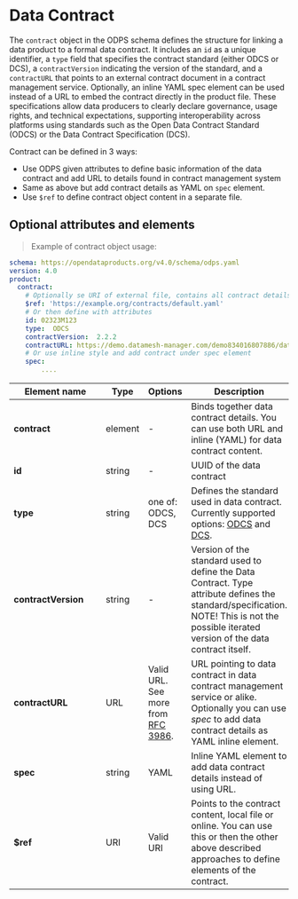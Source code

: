 # Data Contract

The `contract` object in the ODPS schema defines the structure for linking a data product to a formal data contract. It includes an `id` as a unique identifier, a `type` field that specifies the contract standard (either ODCS or DCS), a `contractVersion` indicating the version of the standard, and a `contractURL` that points to an external contract document in a contract management service. Optionally, an inline YAML spec element can be used instead of a URL to embed the contract directly in the product file. These specifications allow data producers to clearly declare governance, usage rights, and technical expectations, supporting interoperability across platforms using standards such as the Open Data Contract Standard (ODCS) or the Data Contract Specification (DCS). 

Contract can be defined in 3 ways:

* Use ODPS given attributes to define basic information of the data contract and add URL to details found in contract management system
* Same as above but add contract details as YAML on `spec` element. 
* Use `$ref` to define contract object content in a separate file.  


## Optional attributes and elements

> Example of contract object usage:

```yml
schema: https://opendataproducts.org/v4.0/schema/odps.yaml
version: 4.0
product:
  contract:
    # Optionally se URI of external file, contains all contract details
    $ref: 'https://example.org/contracts/default.yaml'
    # Or then define with attributes
    id: 02323M123  
    type:  ODCS 
    contractVersion:  2.2.2
    contractURL: https://demo.datamesh-manager.com/demo834016807886/dataproducts/9bd53b1b-b51e-41a8-a757-4d33b4cde460
    # Or use inline style and add contract under spec element
    spec:
        ....


```

| <div style="width:150px">Element name</div>   | Type  | Options  | Description  |
|---|---|---|---|
| **contract**  | element | - | Binds together data contract details. You can use both URL and inline (YAML) for data contract content. | 
| **id**  | string | - | UUID of the data contract | 
| **type**  | string | one of: ODCS, DCS | Defines the standard used in data contract. Currently supported options: [ODCS](https://github.com/bitol-io/open-data-contract-standard) and [DCS](https://datacontract.com/). | 
| **contractVersion**  | string | - | Version of the standard used to define the Data Contract. Type attribute defines the standard/specification. NOTE! This is not the possible iterated version of the data contract itself. | 
| **contractURL**  | URL | Valid URL. See more from [RFC 3986](https://datatracker.ietf.org/doc/html/rfc3986). | URL pointing to data contract in data contract management service or alike. Optionally you can use _spec_ to add data contract details as YAML inline element. | 
| **spec**  | string | YAML | Inline YAML element to add data contract details instead of using URL. | 
| **$ref**  | URI | Valid URI | Points to the contract content, local file or online. You can use this or then the other above described approaches to define elements of the contract.